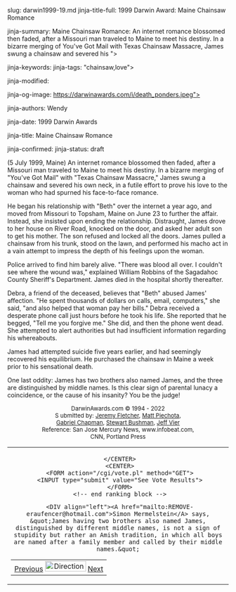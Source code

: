slug: darwin1999-19.md
jinja-title-full: 1999 Darwin Award: Maine Chainsaw Romance

jinja-summary: Maine Chainsaw Romance: An internet romance blossomed then faded, after a Missouri man traveled to Maine to meet his destiny. In a bizarre merging of You've Got Mail with Texas Chainsaw Massacre, James swung a chainsaw and severed his ">

jinja-keywords:
jinja-tags: "chainsaw,love">

jinja-modified:

jinja-og-image: https://darwinawards.com/i/death_ponders.jpeg">

jinja-authors: Wendy

jinja-date: 1999 Darwin Awards


jinja-title: Maine Chainsaw Romance

	
jinja-confirmed:
jinja-status: draft

(5 July 1999, Maine) An internet romance blossomed then faded, after a Missouri man traveled to Maine to meet his destiny. In a bizarre merging of "You've Got Mail" with "Texas Chainsaw Massacre," James swung a chainsaw and severed his own neck, in a futile effort to prove his love to the woman who had spurned his face-to-face romance.
</P>
	 <P align="left">
He began his relationship with "Beth" over the internet a year ago, and moved from Missouri to Topsham, Maine on June 23 to further the affair. Instead, she insisted upon ending the relationship. Distraught, James drove to her house on River Road, knocked on the door, and asked her adult son to get his mother. The son refused and locked all the doors. James pulled a chainsaw from his trunk, stood on the lawn, and performed his macho act in a vain attempt to impress the depth of his feelings upon the woman.
	 <P align="left">
Police arrived to find him barely alive.
	 "There was blood all over. I couldn't see where the wound was," explained William Robbins of the Sagadahoc County Sheriff's Department. James died in the hospital shortly thereafter.
	 <P align="left">
Debra, <!-Debra Johnson --> a friend of the deceased, believes that "Beth" abused James' affection. "He spent thousands of dollars on calls, email, computers," she said, "and also helped that woman pay her bills." Debra received a desperate phone call just hours before he took his life. She reported that he begged, "Tell me you forgive me." She did, and then the phone went dead. She attempted to alert authorities but had insufficient information regarding his whereabouts.
	 <P align="left">
James had attempted suicide five years earlier, and had seemingly recovered his equilibrium. He purchased the chainsaw in Maine a week prior to his sensational death.
	 <P align="left">
One last oddity: James has two brothers also named James, and the three are distinguished by middle names. Is this clear sign of parental lunacy a coincidence, or the cause of his insanity? You be the judge! <!-James Francis Dinardi, 44, of Columbia, MO -->
	 <P>
	 <CENTER>
		<FONT size="-1">
		DarwinAwards.com &copy; 1994 - 2022<BR>
		S
		</FONT><FONT size="-1">ubmitted by: <A href="mailto:REMOVE-boinger@mailhost.net">Jeremy Fletcher</A>, <A href="mailto:REMOVE-stoobush@stoobush.com ">Matt Piechota</A>, <A href="mailto:REMOVE-gchapman@action-online.com "><BR>
		Gabriel Chapman</A>, <A href="mailto:REMOVE-trazom@execpc.com ">Stewart Bushman</A>, <A href="mailto:REMOVE-madbaker@ix.netcom.com ">Jeff Vier<BR>
		</A></FONT><FONT size="-1">Reference: San Jose Mercury News, www.infobeat.com, <BR>
		CNN, Portland Press
<!-- begin ranking block -->
	 </FONT>
	 </CENTER>
	 </CENTER>
</TD></TR></TABLE>
<TABLE width=100% border=0 cellspacing=5 cellpadding=10>
<TR valign="top">
	<TD colspan="2">
	 <P>
	 <CENTER>

	 </CENTER>
	 <CENTER>
	 <FORM action="/cgi/vote.pl" method="GET">
	 <INPUT type="submit" value="See Vote Results">
	 </FORM>
	 <!-- end ranking block -->

<!-- formerly email_a_friend pl -->

	 <DIV align="left"><A href="mailto:REMOVE-eraufencer@hotmail.com">Simon Mermelstein</A> says, &quot;James having two brothers also named James, distinguished by different middle names, is not a sign of stupidity but rather an Amish tradition, in which all boys are named after a family member and called by their middle names.&quot;
</DIV>
	 </CENTER>
	<TABLE width=100% border=0 background="/i/bgmain.jpg" cellspacing=5 cellpadding=10><TR><TD>
<CENTER>
<A href="darwin1999-18.html">Previous</A> <IMG src="/i/arrowani.gif" width="93" height="24" border="0" alt="Directions"> <A href="darwin1999-20.html">Next</A>
</H2>
</CENTER>

<!--#include file=nav_1999.html -->


